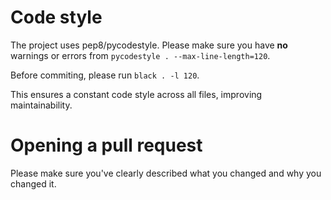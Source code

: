 # Code style
The project uses pep8/pycodestyle. Please make sure you have __no__ warnings or errors from `pycodestyle . --max-line-length=120`.

Before commiting, please run `black . -l 120`.

This ensures a constant code style across all files, improving maintainability.

# Opening a pull request

Please make sure you've clearly described what you changed and why you changed it.
